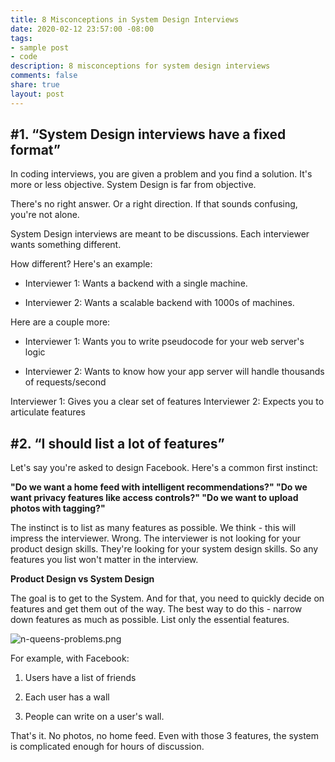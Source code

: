 ```yaml
---
title: 8 Misconceptions in System Design Interviews
date: 2020-02-12 23:57:00 -08:00
tags:
- sample post
- code
description: 8 misconceptions for system design interviews
comments: false
share: true
layout: post
---
```


## #1. “System Design interviews have a fixed format”

In coding interviews, you are given a problem and you find a solution. It's more or less objective. System Design is far from objective.

There's no right answer. Or a right direction. If that sounds confusing, you're not alone.

System Design interviews are meant to be discussions. Each interviewer wants something different.

How different? Here's an example:

* Interviewer 1: Wants a backend with a single machine.

* Interviewer 2: Wants a scalable backend with 1000s of machines.

Here are a couple more:

* Interviewer 1: Wants you to write pseudocode for your web server's logic

* Interviewer 2: Wants to know how your app server will handle thousands of requests/second

Interviewer 1: Gives you a clear set of features
Interviewer 2: Expects you to articulate features

## #2. “I should list a lot of features”

Let's say you're asked to design Facebook. Here's a common first instinct:

**"Do we want a home feed with intelligent recommendations?"
"Do we want privacy features like access controls?"
"Do we want to upload photos with tagging?"**

The instinct is to list as many features as possible. We think - this will impress the interviewer. Wrong.
The interviewer is not looking for your product design skills. They're looking for your system design skills.
So any features you list won't matter in the interview.

**Product Design vs System Design**

The goal is to get to the System. And for that, you need to quickly decide on features and get them out of the way.
The best way to do this - narrow down features as much as possible. List only the essential features.

![n-queens-problems.png](/uploads/n-queens-problems.png)

For example, with Facebook:

1. Users have a list of friends

2. Each user has a wall

3. People can write on a user's wall.

That's it. No photos, no home feed. Even with those 3 features, the system is complicated enough for hours of discussion.